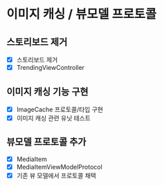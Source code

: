 # 이미지 캐싱 / 뷰모델 프로토콜

## 스토리보드 제거

- [x]  스토리보드 제거
- [x]  TrendingViewController

## 이미지 캐싱 기능 구현

- [x]  ImageCache 프로토콜/타입 구현
- [x]  이미지 캐싱 관련 유닛 테스트

## 뷰모델 프로토콜 추가

- [x]  MediaItem
- [x]  MediaItemViewModelProtocol
- [x]  기존 뷰 모델에서 프로토콜 채택
